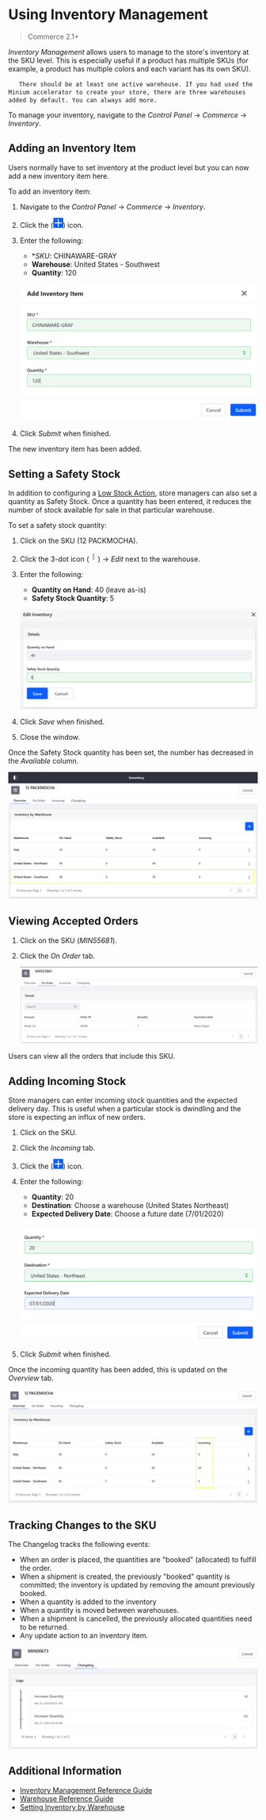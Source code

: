 # Using Inventory Management

> Commerce 2.1+

_Inventory Management_ allows users to manage to the store's inventory at the SKU level. This is especially useful if a product has multiple SKUs (for example, a product has multiple colors and each variant has its own SKU).

```tip::
   There should be at least one active warehouse. If you had used the Minium accelerator to create your store, there are three warehouses added by default. You can always add more.
```

To manage your inventory, navigate to the _Control Panel_ &rarr; _Commerce_ &rarr; _Inventory_.

## Adding an Inventory Item

Users normally have to set inventory at the product level but you can now add a new inventory item here.

To add an inventory item:

1. Navigate to the _Control Panel_ &rarr; _Commerce_ &rarr; _Inventory_.
1. Click the (![Add Icon](../../images/icon-add.png)) icon.
1. Enter the following:

    * **SKU*: CHINAWARE-GRAY
    * **Warehouse**: United States - Southwest
    * **Quantity**: 120

    ![Add a new inventory item.](./using-inventory-management/images/01.png)

1. Click _Submit_ when finished.

The new inventory item has been added.

## Setting a Safety Stock

In addition to configuring a [Low Stock Action](./low-stock-action.md), store managers can also set a quantity as Safety Stock. Once a quantity has been entered, it reduces the number of stock available for sale in that particular warehouse.

To set a safety stock quantity:

1. Click on the SKU (12 PACKMOCHA).
1. Click the 3-dot icon (![Actions](../../images/icon-actions.png)) &rarr; _Edit_ next to the warehouse.
1. Enter the following:

   * **Quantity on Hand**: 40 (leave as-is)
   * **Safety Stock Quantity**: 5

    ![Set a safety stock quantity.](./using-inventory-management/images/02.png)

1. Click _Save_ when finished.
1. Close the window.

Once the Safety Stock quantity has been set, the number has decreased in the _Available_ column.

![Setting a safety stock quantity reduces the available stock in that warehouse.](./using-inventory-management/images/03.png)

## Viewing Accepted Orders

1. Click on the SKU (_MIN55681_).
1. Click the _On Order_ tab.

    ![Setting a safety stock quantity reduces the available stock in that warehouse.](./using-inventory-management/images/06.png)

Users can view all the orders that include this SKU.

## Adding Incoming Stock

Store managers can enter incoming stock quantities and the expected delivery day. This is useful when a particular stock is dwindling and the store is expecting an influx of new orders.

1. Click on the SKU.
1. Click the _Incoming_ tab.
1. Click the (![Add Icon](../../images/icon-add.png)) icon.
1. Enter the following:

    * **Quantity**: 20
    * **Destination**: Choose a warehouse (United States Northeast)
    * **Expected Delivery Date**: Choose a future date (7/01/2020)

    ![Add incoming stock.](./using-inventory-management/images/04.png)

1. Click _Submit_ when finished.

Once the incoming quantity has been added, this is updated on the _Overview_ tab.

![The incoming stock quantity is updated on the SKU's Overview tab.](./using-inventory-management/images/05.png)

## Tracking Changes to the SKU

The Changelog tracks the following events:

* When an order is placed, the quantities are "booked" (allocated) to fulfill the order.
* When a shipment is created, the previously "booked" quantity is committed; the inventory is updated by removing the amount previously booked.
* When a quantity is added to the inventory
* When a quantity is moved between warehouses.
* When a shipment is cancelled, the previously allocated quantities need to be returned.
* Any update action to an inventory item.

![Changelog tracks changes.](./using-inventory-management/images/07.png)

## Additional Information

* [Inventory Management Reference Guide](./inventory-management-reference-guide.md)
* [Warehouse Reference Guide](./warehouse-reference-guide.md)
* [Setting Inventory by Warehouse](./setting-inventory-by-warehouse.md)
